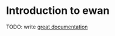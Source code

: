 # Introduction to ewan

TODO: write [great documentation](http://jacobian.org/writing/what-to-write/)
